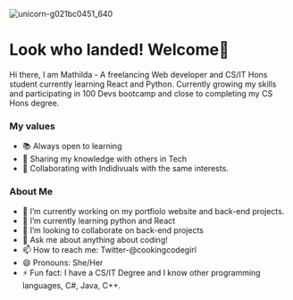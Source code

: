 ![unicorn-g021bc0451_640](https://user-images.githubusercontent.com/61581315/179819631-1dbcda0d-cc63-4c2b-9b6d-1e84b78d010c.png)


#  Look who landed! Welcome🔮
Hi there, I am Mathilda - A freelancing Web developer  and CS/IT Hons student currently learning React and Python. Currently growing my skills and participating in 100 Devs bootcamp and close to completing my CS Hons degree.

### My values
- 📚 Always open to learning
- 🔮 Sharing my knowledge with others in Tech
- 🙌 Collaborating with Indidivuals with the same interests.

### About Me

- 🔭 I’m currently working on my portfiolo website and back-end projects.
- 🌱 I’m currently learning python and React
- 👯 I’m looking to collaborate on back-end projects
- 💬 Ask me about anything about coding!
- 📫 How to reach me: Twitter-@cookingcodegirl 
- 😄 Pronouns: She/Her
- ⚡ Fun fact:  I have a CS/IT Degree and I know other programming languages, C#, Java, C++.

